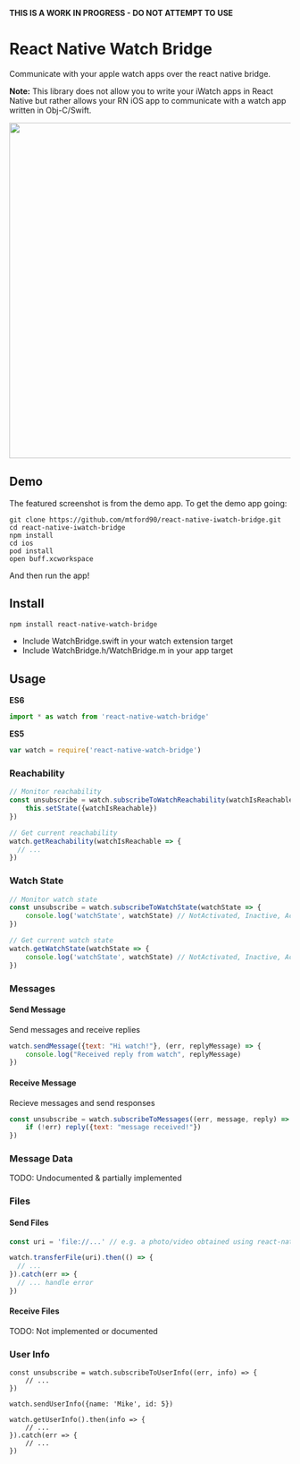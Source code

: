 **THIS IS A WORK IN PROGRESS - DO NOT ATTEMPT TO USE**

# React Native Watch Bridge

Communicate with your apple watch apps over the react native bridge.

**Note:** This library does not allow you to write your iWatch apps in React Native but rather allows your RN iOS app to communicate with a watch app written in Obj-C/Swift.

<img height=600 src="https://raw.githubusercontent.com/mtford90/react-native-iwatch-bridge/master/assets/screenshot.png"/>

## Demo

The featured screenshot is from the demo app. To get the demo app going:

```
git clone https://github.com/mtford90/react-native-iwatch-bridge.git
cd react-native-iwatch-bridge
npm install
cd ios
pod install
open buff.xcworkspace
```

And then run the app!

## Install

```bash
npm install react-native-watch-bridge
```

* Include WatchBridge.swift in your watch extension target
* Include WatchBridge.h/WatchBridge.m in your app target

## Usage

**ES6**

```js
import * as watch from 'react-native-watch-bridge'
```

**ES5**

```js
var watch = require('react-native-watch-bridge')
```

### Reachability

```js
// Monitor reachability
const unsubscribe = watch.subscribeToWatchReachability(watchIsReachable => {
    this.setState({watchIsReachable})
})

// Get current reachability
watch.getReachability(watchIsReachable => {
  // ...
})
```

### Watch State

```js
// Monitor watch state
const unsubscribe = watch.subscribeToWatchState(watchState => {
    console.log('watchState', watchState) // NotActivated, Inactive, Activated
})

// Get current watch state
watch.getWatchState(watchState => {
    console.log('watchState', watchState) // NotActivated, Inactive, Activated
})
```

### Messages

#### Send Message

Send messages and receive replies

```js
watch.sendMessage({text: "Hi watch!"}, (err, replyMessage) => {
    console.log("Received reply from watch", replyMessage)
})
```

#### Receive Message

Recieve messages and send responses

```js
const unsubscribe = watch.subscribeToMessages((err, message, reply) => {
    if (!err) reply({text: "message received!"})
})
```

### Message Data

TODO: Undocumented & partially implemented

### Files

#### Send Files

```js
const uri = 'file://...' // e.g. a photo/video obtained using react-native-image-picker

watch.transferFile(uri).then(() => {
  // ...
}).catch(err => {
  // ... handle error
})
```

#### Receive Files

TODO: Not implemented or documented

### User Info

```
const unsubscribe = watch.subscribeToUserInfo((err, info) => {
    // ...
})
```

```
watch.sendUserInfo({name: 'Mike', id: 5})
```

```
watch.getUserInfo().then(info => {
    // ...
}).catch(err => {
    // ...
})
```

###

